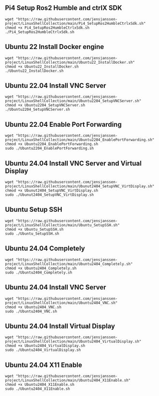 
## Pi4 Setup Ros2 Humble and ctrlX SDK
```
wget "https://raw.githubusercontent.com/jensjanssen-project/LinuxShellCollection/main/Pi4_SetupRos2HumbleCtrlxSdk.sh"
chmod +x Pi4_SetupRos2HumbleCtrlxSdk.sh
./Pi4_SetupRos2HumbleCtrlxSdk.sh
```

## Ubuntu 22 Install Docker engine
```
wget "https://raw.githubusercontent.com/jensjanssen-project/LinuxShellCollection/main/Ubuntu22_InstallDocker.sh"
chmod +x Ubuntu22_InstallDocker.sh
./Ubuntu22_InstallDocker.sh
```

## Ubuntu 22.04 Install VNC Server
```
wget "https://raw.githubusercontent.com/jensjanssen-project/LinuxShellCollection/main/Ubuntu2204_SetupVNCServer.sh"
chmod +x Ubuntu2204_SetupVNCServer.sh
./Ubuntu2204_SetupVNCServer.sh
```

## Ubuntu 22.04 Enable Port Forwarding
```
wget "https://raw.githubusercontent.com/jensjanssen-project/LinuxShellCollection/main/Ubuntu2204_EnablePortForwarding.sh"
chmod +x Ubuntu2204_EnablePortForwarding.sh
sudo ./Ubuntu2204_EnablePortForwarding.sh
```

## Ubuntu 24.04 Install VNC Server and Virtual Display
```
wget "https://raw.githubusercontent.com/jensjanssen-project/LinuxShellCollection/main/Ubunut2404_SetupVNC_VirtDisplay.sh"
chmod +x Ubunut2404_SetupVNC_VirtDisplay.sh
sudo ./Ubunut2404_SetupVNC_VirtDisplay.sh
```

## Ubuntu Setup SSH
```
wget "https://raw.githubusercontent.com/jensjanssen-project/LinuxShellCollection/main/Ubuntu_SetupSSH.sh"
chmod +x Ubuntu_SetupSSH.sh
sudo ./Ubuntu_SetupSSH.sh
```

## Ubuntu 24.04 Completely
```
wget "https://raw.githubusercontent.com/jensjanssen-project/LinuxShellCollection/main/Ubuntu2404_Completely.sh"
chmod +x Ubuntu2404_Completely.sh
sudo ./Ubuntu2404_Completely.sh
```

## Ubuntu 24.04 Install VNC Server
```
wget "https://raw.githubusercontent.com/jensjanssen-project/LinuxShellCollection/main/Ubuntu2404_VNC.sh"
chmod +x Ubuntu2404_VNC.sh
sudo ./Ubuntu2404_VNC.sh
```

## Ubuntu 24.04 Install Virtual Display
```
wget "https://raw.githubusercontent.com/jensjanssen-project/LinuxShellCollection/main/Ubuntu2404_VirtualDisplay.sh"
chmod +x Ubuntu2404_VirtualDisplay.sh
sudo ./Ubuntu2404_VirtualDisplay.sh
```


## Ubuntu 24.04 X11 Enable
```
wget "https://raw.githubusercontent.com/jensjanssen-project/LinuxShellCollection/main/Ubuntu2404_X11Enable.sh"
chmod +x Ubuntu2404_X11Enable.sh
sudo ./Ubuntu2404_X11Enable.sh
```